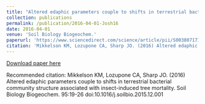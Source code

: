 ```yaml
---
title: "Altered edaphic parameters couple to shifts in terrestrial bacterial community structure associated with insect-induced tree mortality"
collection: publications
permalink: /publication/2016-04-01-Josh16
date: 2016-04-01
venue: 'Soil Biology Biogeochem.'
paperurl: 'https://www.sciencedirect.com/science/article/pii/S0038071715004332?via%3Dihub'
citation: 'Mikkelson KM, Lozupone CA, Sharp JO. (2016) Altered edaphic parameters couple to shifts in terrestrial bacterial community structure associated with insect-induced tree mortality. Soil Biology Biogeochem. 95:19-26 doi:10.1016/j.soilbio.2015.12.001'
---
```


<a href='https://www.sciencedirect.com/science/article/pii/S0038071715004332?via%3Dihub'>Download paper here</a>

Recommended citation: Mikkelson KM, Lozupone CA, Sharp JO. (2016) Altered edaphic parameters couple to shifts in terrestrial bacterial community structure associated with insect-induced tree mortality. Soil Biology Biogeochem. 95:19-26 doi:10.1016/j.soilbio.2015.12.001